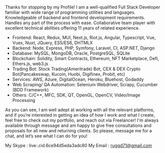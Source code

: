 Thanks for stopping by my Profile!
I am a well-qualified Full Stack Developer familiar with wide range of programming utilities and languages.
Knowledgeable of backend and frontend development requirements.
Handles any part of the process with ease.
Collaborative team player with excellent technical abilities offering 11 years of related experience.

- Frontend: React, Redux, MUI, Next.js, Riot.js, Angular, Typescript, Vue, Vuex, Nuxt, JQuery, ES5/ES6, DHTMLX
- Backend: Node, Express, PHP, Symfony, Laravel, CI, ASP.NET, Django
- Database: MySQL, MongoDB, Oracle, PostgreSQL, SQLite
- Blockchain: Solidity, Smart Contracts, Ethereum, NFT Marketplace, Defi, Ethers.js, web3.js
- Trading Bot: Stock Trading(Ameritrade) Bot, CEX & DEX Crypto Bot(Pancakeswap, Kucoin, Huobi, Digifinex, Probit, etc)
- Services: AWS, Azure, DigitalOcean, Heroku, Bluehost, Godaddy
- Web Scraping/ QA Automation: Selenium Webdriver, Scrapy, Cucumber (BDD Framework)
- Others: C/C++, MFC, SDK, QT, OpenGL, OpenCV, Video/Image Processing

As you can see, I am well adept at working with all the relevant platforms, and if you’re interested in getting an idea of how I work and what I create, feel free to check out my portfolio, and reach out via Freelancer!
I'm always available through message and am happy to give free consultations and proposals for all new and returning clients.
So please, message me for a chat, and let’s see what I can do for you!

My Skype : live:.cid.6ce94d5eda3adc80
My Email : ruggd71@gmail.com
